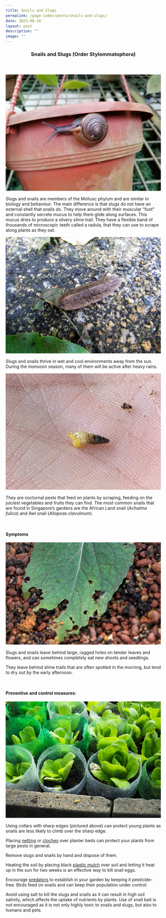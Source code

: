 ```yaml
---
title: Snails and Slugs
permalink: /page-index/pests/snails-and-slugs/
date: 2023-08-28
layout: post
description: ""
image: ""
---
```

<header>
	<h3>Snails and Slugs (Order Stylommatophora)</h3>
</header>

<section>
	<img title="A snail on a pot. Photo by Zara Chin." src="/images/Biodiversity/snail%20on%20pot_zarachin.jpg">
	<p>Slugs and snails are members of the Mollusc phylum and are similar in biology and behaviour. The main difference is that slugs do not have an external shell that snails do. They move around with their muscular “foot” and constantly secrete mucus to help them glide along surfaces. This mucus dries to produce a silvery slime trail. They have a flexible band of thousands of microscopic teeth called a radula, that they can use to scrape along plants as they eat.</p>
	<img title="A slug emerging after the rain. Photo by Victoria Lim." src="/images/Biodiversity/slug%20(2)victorialim.jpg">
	<p>Slugs and snails thrive in wet and cool environments away from the sun. During the monsoon season, many of them will be active after heavy rains.</p>
	<img title="An awl snail. Photo by Zara Chin." src="/images/Biodiversity/awl%20snail_zarachin.jpg">
	<p>They are nocturnal pests that feed on plants by scraping, feeding on the juiciest vegetables and fruits they can find. The most common snails that are found in Singapore’s gardens are the African Land snail (<em>Achatina fulica</em>) and Awl snail (<em>Allopeas clavulinum</em>).</p>
	<br>
</section>

<section>
	<h4>Symptoms</h4>
	<img title="Photo by Victoria Lim." src="/images/Biodiversity/awl%20snail%20affecting%20red-%20jlg%202victorialim.jpg">
		<p>Slugs and snails leave behind large, ragged holes on tender leaves and flowers, and can sometimes completely eat new shoots and seedlings.</p>
<p>They leave behind slime trails that are often spotted in the morning, but tend to dry out by the early afternoon.</p>
	<br>
</section>

<section>
	<h4>Preventive and control measures:</h4>
	<img title="Young leafy vegetables grown in plastic collars made from plastic bottles to protect them from snails. Photo by Jacqueline Chua." src="/images/Horti%20techniques/Collar_JacChua%20(1).jpg">
	<p>Using collars with sharp edges (pictured above) can protect young plants as snails are less likely to climb over the sharp edge.</p>
	<p>	Placing <a href="/page-index/hardscapes/netting/">netting</a> or <a href="/page-index/horticulture-techniques/cloches/">cloches</a> over planter beds can protect your plants from large pests in general.</p>
		<p>Remove slugs and snails by hand and dispose of them.</p>
	<p>Heating the soil by placing black <a href="/page-index/horticulture-techniques/mulching/">plastic mulch</a> over soil and letting it heat up in the sun for two weeks is an effective way to kill snail eggs. </p>
		<p>Encourage <a href="/page-index/biodiversity/predators/">predators</a> to establish in your garden by keeping it pesticide-free. Birds feed on snails and can keep their population under control.</p> 
	<p>Avoid using salt to kill the slugs and snails as it can result in high soil salinity, which affects the uptake of nutrients by plants. Use of snail bait is not encouraged as it is not only highly toxic to snails and slugs, but also to humans and pets.</p>
	<br>
</section>